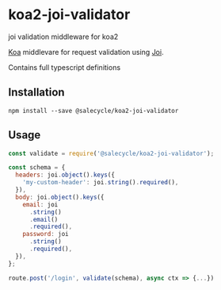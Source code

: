 # koa2-joi-validator
joi validation middleware for koa2

[Koa](koajs.com) middlevare for request validation using [Joi](https://github.com/hapijs/joi).

Contains full typescript definitions

## Installation

```
npm install --save @salecycle/koa2-joi-validator
```

## Usage
```javascript
const validate = require('@salecycle/koa2-joi-validator');

const schema = {
  headers: joi.object().keys({
    'my-custom-header': joi.string().required(),
  }),
  body: joi.object().keys({
    email: joi
      .string()
      .email()
      .required(),
    password: joi
      .string()
      .required(),
  }),
};

route.post('/login', validate(schema), async ctx => {...})
```
